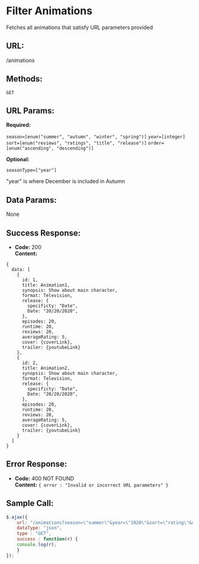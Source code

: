 # Filter Animations

  Fetches all animations that satisfy URL parameters provided
  
## URL:

  /animations

## Methods:

  `GET`
  
## URL Params:

  **Required:**

  `season=[enum("summer", "autumn", "winter", "spring")]`
  `year=[integer]`
  `sort=[enum("reviews", "ratings", "title", "release")]`
  `order=[enum("ascending", "descending")]`

   **Optional:**

  `seasonType=["year"]`

  "year" is where December is included in Autumn

## Data Params:

  None

## Success Response:

  * **Code:** 200 <br />
  **Content:** 
  ```
  { 
    data: [
      {
        id: 1,
        title: Animation1,
        synopsis: Show about main character,
        format: Television,
        release: {
          specificty: "Date",
          Date: "20/20/2020",
        },
        episodes: 20,
        runtime: 20,
        reviews: 20,
        averageRating: 5,
        cover: {coverLink},
        trailer: {youtubeLink}
      },
      {
        id: 2,
        title: Animation2,
        synopsis: Show about main character,
        format: Television,
        release: {
          specificty: "Date",
          Date: "20/20/2020",
        },
        episodes: 20,
        runtime: 20,
        reviews: 20,
        averageRating: 5,
        cover: {coverLink},
        trailer: {youtubeLink}
      }
    ]
  }
  ```
 
## Error Response:

  * **Code:** 400 NOT FOUND <br />
  **Content:** `{ error : "Invalid or incorrect URL parameters" }`


## Sample Call:

  ```javascript
  $.ajax({
      url: "/animations?season=\"summer\"&year=\"2020\"&sort=\"rating\"&order=\"ascending\"",
      dataType: "json",
      type : "GET",
      success : function(r) {
      console.log(r);
      }
  });
